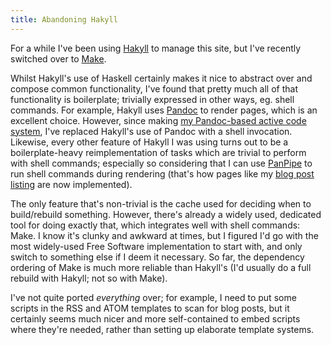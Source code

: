```yaml
---
title: Abandoning Hakyll
---
```


For a while I've been using [Hakyll](http://jaspervdj.be/hakyll/) to manage this site, but I've recently switched over to [Make](https://www.gnu.org/software/make/).

Whilst Hakyll's use of Haskell certainly makes it nice to abstract over and compose common functionality, I've found that pretty much all of that functionality is boilerplate; trivially expressed in other ways, eg. shell commands. For example, Hakyll uses [Pandoc](http://pandoc.org/) to render pages, which is an excellent choice. However, since making [my Pandoc-based active code system](/projects/activecode/), I've replaced Hakyll's use of Pandoc with a shell invocation. Likewise, every other feature of Hakyll I was using turns out to be a boilerplate-heavy reimplementation of tasks which are trivial to perform with shell commands; especially so considering that I can use [PanPipe](/git/panpipe) to run shell commands during rendering (that's how pages like my [blog post listing](/blog.html) are now implemented).

The only feature that's non-trivial is the cache used for deciding when to build/rebuild something. However, there's already a widely used, dedicated tool for doing exactly that, which integrates well with shell commands: Make. I know it's clunky and awkward at times, but I figured I'd go with the most widely-used Free Software implementation to start with, and only switch to something else if I deem it necessary. So far, the dependency ordering of Make is much more reliable than Hakyll's (I'd usually do a full rebuild with Hakyll; not so with Make).

I've not quite ported *everything* over; for example, I need to put some scripts in the RSS and ATOM templates to scan for blog posts, but it certainly seems much nicer and more self-contained to embed scripts where they're needed, rather than setting up elaborate template systems.
